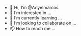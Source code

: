 - 👋 Hi, I’m @Anyelmarcos
- 👀 I’m interested in ...
- 🌱 I’m currently learning ...
- 💞️ I’m looking to collaborate on ...
- 📫 How to reach me ...

<!---
Anyelmarcos/Anyelmarcos is a ✨ special ✨ repository because its `README.md` (this file) appears on your GitHub profile.
You can click the Preview link to take a look at your changes.
--->
